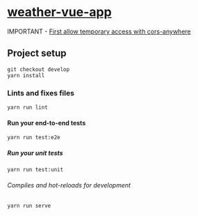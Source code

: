# [weather-vue-app](https://weather-app.marceloch2.now.sh)

IMPORTANT - [First allow temporary access with cors-anywhere](https://cors-anywhere.herokuapp.com/corsdemo)

## Project setup
```
git checkout develop
yarn install
```

### Lints and fixes files
```
yarn run lint
```

#### Run your end-to-end tests
```
yarn run test:e2e
```

##### Run your unit tests
```
yarn run test:unit
```

###### Compiles and hot-reloads for development
```
yarn run serve
```
